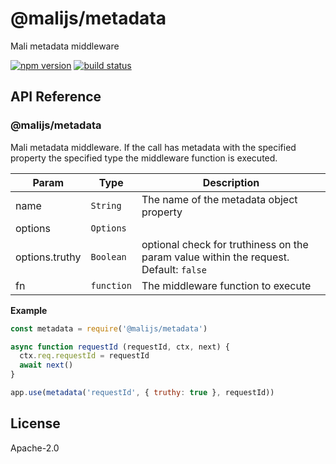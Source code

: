 # @malijs/metadata

Mali metadata middleware

[![npm version](https://img.shields.io/npm/v/@malijs/metadata.svg?style=flat-square)](https://www.npmjs.com/package/@malijs/metadata)
[![build status](https://img.shields.io/travis/malijs/metadata/master.svg?style=flat-square)](https://travis-ci.org/malijs/metadata)

## API Reference

<a name="module_@malijs/metadata"></a>

### @malijs/metadata
Mali metadata middleware. If the call has metadata with the specified property the
specified type the middleware function is executed.


| Param | Type | Description |
| --- | --- | --- |
| name | <code>String</code> | The name of the metadata object property |
| options | <code>Options</code> |  |
| options.truthy | <code>Boolean</code> | optional check for truthiness on the param value within the request.                                           Default: <code>false</code> |
| fn | <code>function</code> | The middleware function to execute |

**Example**  
```js
const metadata = require('@malijs/metadata')

async function requestId (requestId, ctx, next) {
  ctx.req.requestId = requestId
  await next()
}

app.use(metadata('requestId', { truthy: true }, requestId))
```
## License

  Apache-2.0
